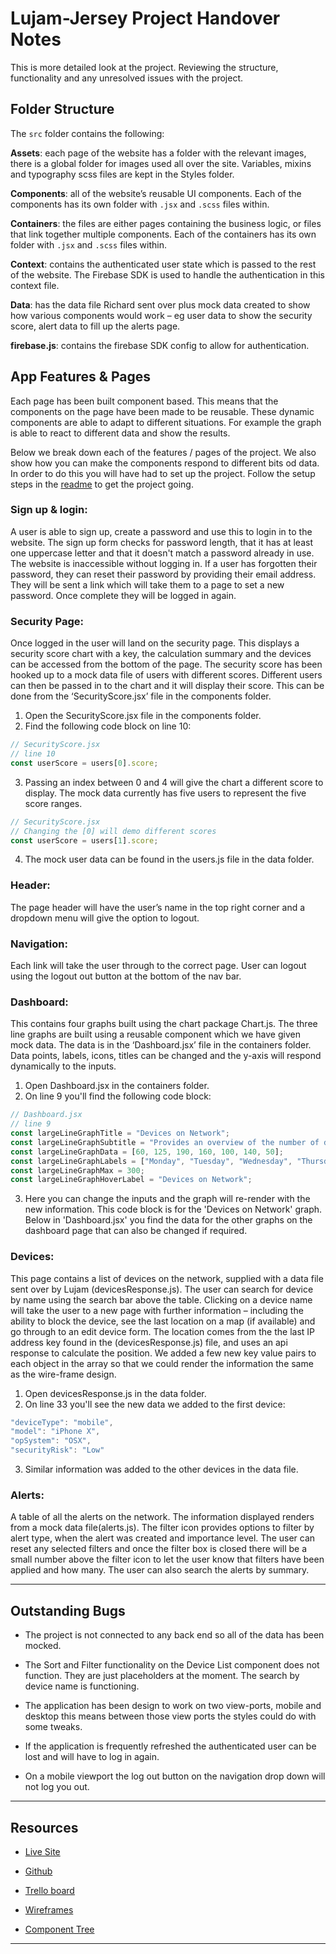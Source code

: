 # Lujam-Jersey Project Handover Notes

This is more detailed look at the project. Reviewing the structure, functionality and any unresolved issues with the project.

## Folder Structure

The `src` folder contains the following:

**Assets**: each page of the website has a folder with the relevant images, there is a global folder for images used all over the site. Variables, mixins and typography scss files are kept in the Styles folder.

**Components**: all of the website’s reusable UI components. Each of the components has its own folder with `.jsx` and `.scss` files within.

**Containers**: the files are either pages containing the business logic, or files that link together multiple components. Each of the containers has its own folder with `.jsx` and `.scss` files within.

**Context**: contains the authenticated user state which is passed to the rest of the website. The Firebase SDK is used to handle the authentication in this context file.

**Data**: has the data file Richard sent over plus mock data created to show how various components would work – eg user data to show the security score, alert data to fill up the alerts page.

**firebase.js**: contains the firebase SDK config to allow for authentication.

## App Features & Pages

Each page has been built component based. This means that the components on the page have been made to be reusable. These dynamic components are able to adapt to different situations. For example the graph is able to react to different data and show the results.

Below we break down each of the features / pages of the project. We also show how you can make the components respond to different bits od data. In order to do this you will have had to set up the project. Follow the setup steps in the [readme](./README.md) to get the project going.

### Sign up & login:

A user is able to sign up, create a password and use this to login in to the website. The sign up form checks for password length, that it has at least one uppercase letter and that it doesn't match a password already in use. The website is inaccessible without logging in. If a user has forgotten their password, they can reset their password by providing their email address. They will be sent a link which will take them to a page to set a new password. Once complete they will be logged in again.

### Security Page:

Once logged in the user will land on the security page. This displays a security score chart with a key, the calculation summary and the devices can be accessed from the bottom of the page. The security score has been hooked up to a mock data file of users with different scores. Different users can then be passed in to the chart and it will display their score. This can be done from the ‘SecurityScore.jsx’ file in the components folder.

1. Open the SecurityScore.jsx file in the components folder.
2. Find the following code block on line 10:

```jsx
// SecurityScore.jsx
// line 10
const userScore = users[0].score;
```

3. Passing an index between 0 and 4 will give the chart a different score to display. The mock data currently has five users to represent the five score ranges.

```jsx
// SecurityScore.jsx
// Changing the [0] will demo different scores
const userScore = users[1].score;
```

4. The mock user data can be found in the users.js file in the data folder.

### Header:

The page header will have the user’s name in the top right corner and a dropdown menu will give the option to logout.

### Navigation:

Each link will take the user through to the correct page. User can logout using the logout out button at the bottom of the nav bar.

### Dashboard:

This contains four graphs built using the chart package Chart.js. The three line graphs are built using a reusable component which we have given mock data. The data is in the ‘Dashboard.jsx’ file in the containers folder. Data points, labels, icons, titles can be changed and the y-axis will respond dynamically to the inputs.

1.  Open Dashboard.jsx in the containers folder.
2.  On line 9 you'll find the following code block:

```jsx
// Dashboard.jsx
// line 9
const largeLineGraphTitle = "Devices on Network";
const largeLineGraphSubtitle = "Provides an overview of the number of devices on the network over the past week";
const largeLineGraphData = [60, 125, 190, 160, 100, 140, 50];
const largeLineGraphLabels = ["Monday", "Tuesday", "Wednesday", "Thursday", "Friday", "Saturday", "Sunday"];
const largeLineGraphMax = 300;
const largeLineGraphHoverLabel = "Devices on Network";
```

3.  Here you can change the inputs and the graph will re-render with the new information. This code block is for the 'Devices on Network' graph. Below in 'Dashboard.jsx' you find the data for the other graphs on the dashboard page that can also be changed if required.

### Devices:

This page contains a list of devices on the network, supplied with a data file sent over by Lujam (devicesResponse.js). The user can search for device by name using the search bar above the table. Clicking on a device name will take the user to a new page with further information – including the ability to block the device, see the last location on a map (if available) and go through to an edit device form. The location comes from the the last IP address key found in the (devicesResponse.js) file, and uses an api response to calculate the position. We added a few new key value pairs to each object in the array so that we could render the information the same as the wire-frame design.

1.  Open devicesResponse.js in the data folder.
2.  On line 33 you'll see the new data we added to the first device:

```js
"deviceType": "mobile",
"model": "iPhone X",
"opSystem": "OSX",
"securityRisk": "Low"
```

3.  Similar information was added to the other devices in the data file.

### Alerts:

A table of all the alerts on the network. The information displayed renders from a mock data file(alerts.js). The filter icon provides options to filter by alert type, when the alert was created and importance level. The user can reset any selected filters and once the filter box is closed there will be a small number above the filter icon to let the user know that filters have been applied and how many. The user can also search the alerts by summary.

---

## Outstanding Bugs

- The project is not connected to any back end so all of the data has been mocked.

- The Sort and Filter functionality on the Device List component does not function. They are just placeholders at the moment. The search by device name is functioning.

- The application has been design to work on two view-ports, mobile and desktop this means between those view ports the styles could do with some tweaks.

- If the application is frequently refreshed the authenticated user can be lost and will have to log in again.

- On a mobile viewport the log out button on the navigation drop down will not log you out.

---

## Resources

- [Live Site](https://lujam-jersey.web.app/)

- [Github](https://github.com/nology-tech/jersey-client-project)

- [Trello board](https://trello.com/b/i8XdG2dy/lujam)

- [Wireframes](https://www.figma.com/file/RV6ZK8nzvqFlTZoG37TwUU/Lujam-Portal-V2?node-id=82%3A5204)

- [Component Tree](https://app.mural.co/t/nology9400/m/nology9400/1633956427717/269b5197e35226c963e0b12c400b3d4e320d472a?sender=7c279945-50d0-47df-836c-0152f8cf5bad)

---
